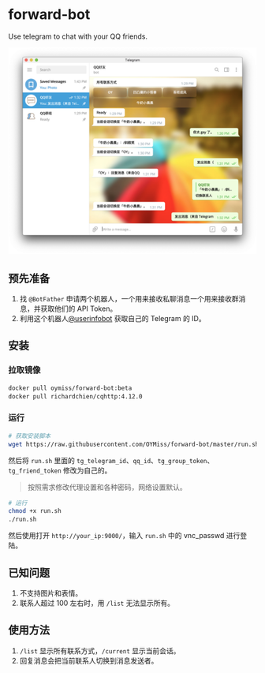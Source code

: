 # forward-bot

Use telegram to chat with your QQ friends.

![效果](/images/12-24.png)

## 预先准备

1. 找 `@BotFather` 申请两个机器人，一个用来接收私聊消息一个用来接收群消息，并获取他们的 API Token。
2. 利用这个机器人[@userinfobot](https://telegram.me/userinfobot) 获取自己的 Telegram 的 ID。

## 安装

### 拉取镜像

```bash
docker pull oymiss/forward-bot:beta
docker pull richardchien/cqhttp:4.12.0
```

### 运行

```bash
# 获取安装脚本
wget https://raw.githubusercontent.com/OYMiss/forward-bot/master/run.sh
```

然后将 `run.sh` 里面的
`tg_telegram_id`、`qq_id`、`tg_group_token`、`tg_friend_token` 修改为自己的。

> 按照需求修改代理设置和各种密码，网络设置默认。

```bash
# 运行
chmod +x run.sh
./run.sh
```

然后使用打开 `http://your_ip:9000/`，输入 `run.sh` 中的 vnc_passwd 进行登陆。

## 已知问题

1. 不支持图片和表情。
2. 联系人超过 100 左右时，用 `/list` 无法显示所有。

## 使用方法

1. `/list` 显示所有联系方式，`/current` 显示当前会话。
2. 回复消息会把当前联系人切换到消息发送者。
